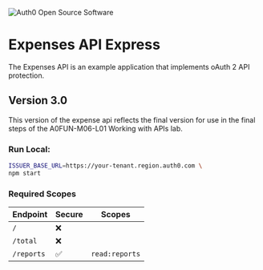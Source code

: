![Auth0 Open Source Software](https://cdn.auth0.com/resources/oss-source-large-2x.png)

# Expenses API Express 

The Expenses API is an example application that implements oAuth 2 API protection.

## Version 3.0

This version of the expense api reflects the final version for use in the final steps of the A0FUN-M06-L01 Working with APIs lab.

### Run Local:

```bash
ISSUER_BASE_URL=https://your-tenant.region.auth0.com \
npm start
```

### Required Scopes

| Endpoint   | Secure | Scopes         |
| ---------- | ------ | -------------- |
| `/`        | ❌     |                |
| `/total`   | ❌     |                |
| `/reports` | ✅     | `read:reports` |

